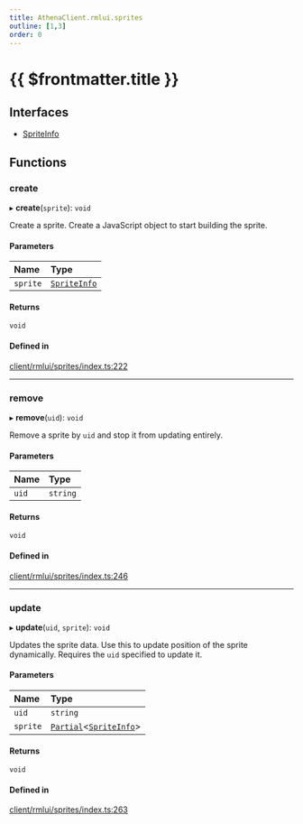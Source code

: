```yaml
---
title: AthenaClient.rmlui.sprites
outline: [1,3]
order: 0
---
```


# {{ $frontmatter.title }}


## Interfaces

- [SpriteInfo](../interfaces/client_rmlui_sprites_SpriteInfo.md)

## Functions

### create

▸ **create**(`sprite`): `void`

Create a sprite. Create a JavaScript object to start building the sprite.

#### Parameters

| Name | Type |
| :------ | :------ |
| `sprite` | [`SpriteInfo`](../interfaces/client_rmlui_sprites_SpriteInfo.md) |

#### Returns

`void`

#### Defined in

[client/rmlui/sprites/index.ts:222](https://github.com/Stuyk/altv-athena/blob/ae8402672/src/core/client/rmlui/sprites/index.ts#L222)

___

### remove

▸ **remove**(`uid`): `void`

Remove a sprite by `uid` and stop it from updating entirely.

#### Parameters

| Name | Type |
| :------ | :------ |
| `uid` | `string` |

#### Returns

`void`

#### Defined in

[client/rmlui/sprites/index.ts:246](https://github.com/Stuyk/altv-athena/blob/ae8402672/src/core/client/rmlui/sprites/index.ts#L246)

___

### update

▸ **update**(`uid`, `sprite`): `void`

Updates the sprite data.
Use this to update position of the sprite dynamically.
Requires the `uid` specified to update it.

#### Parameters

| Name | Type |
| :------ | :------ |
| `uid` | `string` |
| `sprite` | [`Partial`](server_controllers_textlabel__internal_.md#Partial)<[`SpriteInfo`](../interfaces/client_rmlui_sprites_SpriteInfo.md)\> |

#### Returns

`void`

#### Defined in

[client/rmlui/sprites/index.ts:263](https://github.com/Stuyk/altv-athena/blob/ae8402672/src/core/client/rmlui/sprites/index.ts#L263)
